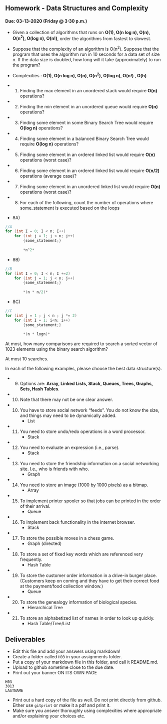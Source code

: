 ## Homework - Data Structures and Complexity
#### Due: 03-13-2020 (Friday @ 3:30 p.m.)

- Given a collection of algorithms that runs on **O(1), O(n log n), O(n), O(n<sup>2</sup>), O(log n), O(n!)**, order the algorithms from fastest to slowest.
- Suppose that the complexity of an algorithm is O(n<sup>2</sup>). Suppose that the program that uses the algorithm run in 10 seconds for a data set of size n. If the data size is doubled, how long will it take (approximately) to run the program? 


- Complexities : **O(1), O(n log n), O(n), O(n<sup>2</sup>), O(log n), O(n!) , O(h)**
- 1) Finding the max element in an unordered stack would require ____O(n)____ operations?
- 2) Finding the min element in an unordered queue would require ____O(n)____ operations?
- 3) Finding some element in some Binary Search Tree would require ____O(log n)____ operations?
- 4) Finding some element in a balanced Binary Search Tree would require ____O(log n)____ operations?
- 5) Finding some element in an ordered linked list would require ____O(n)____ operations (worst case)?
- 6) Finding some element in an ordered linked list would require ____O(n/2)____ operations (average case)?
- 7) Finding some element in an unordered linked list would require ____O(n)____ operations (worst case)?


- 8) For each of the following, count the number of operations where some_statement is executed based on the loops

- 8A)
```cpp
//A
for (int I = 0; I < n; I++)
    for (int j = 1; j < n; j++)
        {some_statement;}
        
        *n^2*
```
- 8B)
```cpp
//B
for (int I = 0; I < n; I +=2)
    for (int j = 1; j < n; j++)
        {some_statement;}
        
        *(n * n/2)*
```

- 8C)
```cpp
//C
for (int j = 1 ; j < n ; j *= 2)
    for (int I = 1; i<n; i++)
        {some_statement;} 
        
        *(n * logn)*
```

At most, how many comparisons are required to search a sorted vector of 1023 elements using the binary
search algorithm?
   
   At most 10 searches.

In each of the following examples, please choose the best data structure(s).
- 9) Options are: **Array, Linked Lists, Stack, Queues, Trees, Graphs, Sets, Hash Tables**. 
- 10) Note that there may not be one clear answer.

- 10) You have to store social network “feeds”. You do not know the size, and things may need to be dynamically added.
        - List
- 11) You need to store undo/redo operations in a word processor.
        - Stack
- 12) You need to evaluate an expression (i.e., parse).
        - Stack
- 13) You need to store the friendship information on a social networking site. I.e., who is friends with who.
        - Graph
- 14) You need to store an image (1000 by 1000 pixels) as a bitmap.
        - Array
- 15) To implement printer spooler so that jobs can be printed in the order of their arrival.
        - Queue
- 16) To implement back functionality in the internet browser.
        - Stack
- 17) To store the possible moves in a chess game.
        - Graph (directed)
- 18) To store a set of fixed key words which are referenced very frequently.
        - Hash Table
- 19) To store the customer order information in a drive-in burger place. (Customers keep on coming and they have to get their correct food at the payment/food collection window.)
        - Queue
- 20) To store the genealogy information of biological species.
        - Hierarchical Tree
- 21) To store an alphabetized list of names in order to look up quickly.
        - Hash Table/Tree/List


## Deliverables

- Edit this file and add your answers using markdown!
- Create a folder called `H03` in your assignments folder.
- Put a copy of your markdown file in this folder, and call it README.md.
- Upload to github sometime close to the due date.
- Print out your banner ON ITS OWN PAGE

```
H03
3013
LASTNAME
```

- Print out a hard copy of the file as well. Do not print directly from github. Either use `gitprint` or make it a pdf and print it.
- Make sure you answer thoroughly using complexities where appropriate and/or explaining your choices etc.
